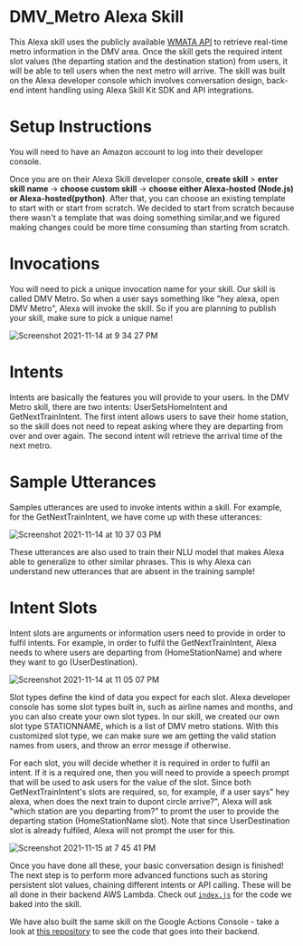 # DMV_Metro Alexa Skill 
This Alexa skill uses the publicly available [WMATA API](https://developer.wmata.com/docs/services/) to retrieve real-time metro information in the DMV area. Once the skill gets the required intent slot values (the departing station and the destination station) from users, it will be able to tell users when the next metro will arrive. The skill was built on the Alexa developer console which involves conversation design, back-end intent handling using Alexa Skill Kit SDK and API integrations.

# Setup Instructions 

You will need to have an Amazon account to log into their developer console.

Once you are on their Alexa Skill developer console, **create skill** > **enter skill name** -> **choose custom skill** -> **choose either Alexa-hosted (Node.js) or Alexa-hosted(python)**. After that, you can choose an existing template to start with or start from scratch. We decided to start from scratch because there wasn't a template that was doing something similar,and we figured making changes could be more time consuming than starting from scratch. 

# Invocations

You will need to pick a unique invocation name for your skill. Our skill is called DMV Metro. So when a user says something like "hey alexa, open DMV Metro", Alexa will invoke the skill. So if you are planning to publish your skill, make sure to pick a unique name!

![Screenshot 2021-11-14 at 9 34 27 PM](https://user-images.githubusercontent.com/36772713/141713309-664c9413-0fa4-4084-a84a-ff5fd57b0822.png)

# Intents
Intents are basically the features you will provide to your users. In the DMV Metro skill, there are two intents: UserSetsHomeIntent and GetNextTrainIntent. The first intent allows users to save their home station, so the skill does not need to repeat asking where they are departing from over and over again. The second intent will retrieve the  arrival time of the next metro. 

# Sample Utterances

Samples utterances are used to invoke intents within a skill. For example, for the GetNextTrainIntent, we have come up with these utterances:

![Screenshot 2021-11-14 at 10 37 03 PM](https://user-images.githubusercontent.com/36772713/141718550-d05cc4c5-0fb2-4052-967a-da2a6614da1f.png)

These utterances are also used to train their NLU model that makes Alexa able to generalize to other similar phrases. This is why Alexa can understand new utterances that are absent in the training sample!

# Intent Slots

Intent slots are arguments or information users need to provide in order to fulfil intents. For example, in order to fulfil the GetNextTrainIntent, Alexa needs to where users are departing from (HomeStationName) and where they want to go (UserDestination).

![Screenshot 2021-11-14 at 11 05 07 PM](https://user-images.githubusercontent.com/36772713/141720703-d3d0eb6b-efca-479e-9d96-dbbbfa760e24.png)

Slot types define the kind of data you expect for each slot. Alexa developer console has some slot types built in, such as airline names and months, and you can also create your own slot types. In our skill, we created our own slot type STATIONNAME, which is a list of DMV metro stations. With this customized slot type, we can make sure we am getting the valid station names from users, and throw an error messge if otherwise.

For each slot, you will decide whether it is required in order to fulfil an intent. If it is a required one, then you will need to provide a speech prompt that will be used to ask users for the value of the slot. Since both GetNextTrainIntent's slots are required, so, for example, if a user says" hey alexa, when does the next train to dupont circle arrive?", Alexa will ask "which station are you departing from?" to promt the user to provide the departing station (HomeStationName slot). Note that since UserDestination slot is already fulfiled, Alexa will not prompt the user for this.

![Screenshot 2021-11-15 at 7 45 41 PM](https://user-images.githubusercontent.com/36772713/141875409-d86d94f1-2b6a-4f12-9fa5-de33003b9e33.png)

Once you have done all these, your basic conversation design is finished! The next step is to perform more advanced functions such as storing persistent slot values, chaining different intents or API calling. These will be all done in their backend AWS Lambda. Check out [`index.js`](https://github.com/chingachleung/Alexa_Skill_DMV_Metro/blob/main/index.js) for the code we baked into the skill. 

We have also built the same skill on the Google Actions Console - take a look at [this repository](https://github.com/chingachleung/GoogleAction_DMV_Metro) to see the code that goes into their backend.
